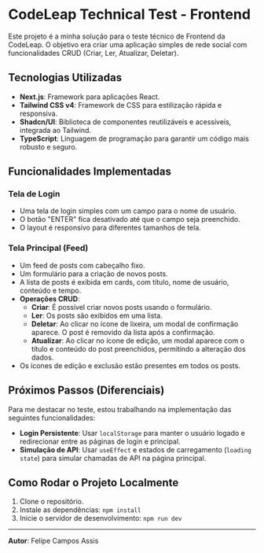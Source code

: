 # CodeLeap Technical Test - Frontend

Este projeto é a minha solução para o teste técnico de Frontend da CodeLeap. O objetivo era criar uma aplicação simples de rede social com funcionalidades CRUD (Criar, Ler, Atualizar, Deletar).

## Tecnologias Utilizadas

- **Next.js**: Framework para aplicações React.
- **Tailwind CSS v4**: Framework de CSS para estilização rápida e responsiva.
- **Shadcn/UI**: Biblioteca de componentes reutilizáveis e acessíveis, integrada ao Tailwind.
- **TypeScript**: Linguagem de programação para garantir um código mais robusto e seguro.

## Funcionalidades Implementadas

### Tela de Login

- Uma tela de login simples com um campo para o nome de usuário.
- O botão "ENTER" fica desativado até que o campo seja preenchido.
- O layout é responsivo para diferentes tamanhos de tela.

### Tela Principal (Feed)

- Um feed de posts com cabeçalho fixo.
- Um formulário para a criação de novos posts.
- A lista de posts é exibida em cards, com título, nome de usuário, conteúdo e tempo.
- **Operações CRUD**:
  - **Criar**: É possível criar novos posts usando o formulário.
  - **Ler**: Os posts são exibidos em uma lista.
  - **Deletar**: Ao clicar no ícone de lixeira, um modal de confirmação aparece. O post é removido da lista após a confirmação.
  - **Atualizar**: Ao clicar no ícone de edição, um modal aparece com o título e conteúdo do post preenchidos, permitindo a alteração dos dados.
- Os ícones de edição e exclusão estão presentes em todos os posts.

## Próximos Passos (Diferenciais)

Para me destacar no teste, estou trabalhando na implementação das seguintes funcionalidades:

- **Login Persistente**: Usar `localStorage` para manter o usuário logado e redirecionar entre as páginas de login e principal.
- **Simulação de API**: Usar `useEffect` e estados de carregamento (`loading state`) para simular chamadas de API na página principal.

## Como Rodar o Projeto Localmente

1. Clone o repositório.
2. Instale as dependências: `npm install`
3. Inicie o servidor de desenvolvimento: `npm run dev`

---

**Autor**: Felipe Campos Assis
